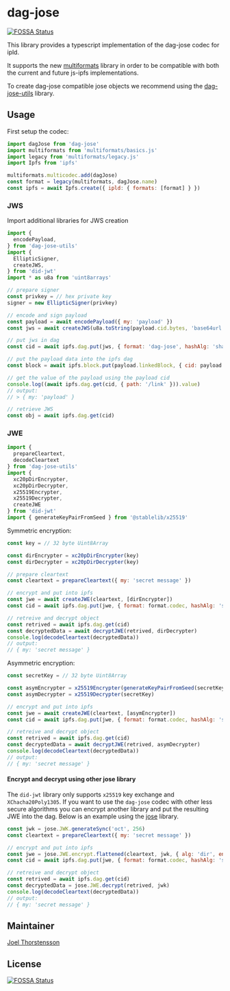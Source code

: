 # dag-jose
[![FOSSA Status](https://app.fossa.com/api/projects/git%2Bgithub.com%2Fceramicnetwork%2Fjs-dag-jose.svg?type=shield)](https://app.fossa.com/projects/git%2Bgithub.com%2Fceramicnetwork%2Fjs-dag-jose?ref=badge_shield)


This library provides a typescript implementation of the dag-jose codec for ipld.

It supports the new [multiformats](https://github.com/multiformats/js-multiformats) library in order to be compatible with both the current and future js-ipfs implementations.

To create dag-jose compatible jose objects we recommend using the [dag-jose-utils](https://github.com/ceramicnetwork/js-dag-jose-utils) library.

## Usage
First setup the codec:
```js
import dagJose from 'dag-jose'
import multiformats from 'multiformats/basics.js'
import legacy from 'multiformats/legacy.js'
import Ipfs from 'ipfs'

multiformats.multicodec.add(dagJose)
const format = legacy(multiformats, dagJose.name)
const ipfs = await Ipfs.create({ ipld: { formats: [format] } })
```

### JWS
Import additional libraries for JWS creation
```js
import {
  encodePayload,
} from 'dag-jose-utils'
import {
  EllipticSigner,
  createJWS,
} from 'did-jwt'
import * as u8a from 'uint8arrays'
```

```js
// prepare signer
const privkey = // hex private key
signer = new EllipticSigner(privkey)

// encode and sign payload
const payload = await encodePayload({ my: 'payload' })
const jws = await createJWS(u8a.toString(payload.cid.bytes, 'base64url'), signer)

// put jws in dag
const cid = await ipfs.dag.put(jws, { format: 'dag-jose', hashAlg: 'sha2-256' })

// put the payload data into the ipfs dag
const block = await ipfs.block.put(payload.linkedBlock, { cid: payload.cid })

// get the value of the payload using the payload cid
console.log((await ipfs.dag.get(cid, { path: '/link' })).value)
// output:
// > { my: 'payload' }

// retrieve JWS
const obj = await ipfs.dag.get(cid)
```

### JWE
```js
import {
  prepareCleartext,
  decodeCleartext
} from 'dag-jose-utils'
import {
  xc20pDirEncrypter,
  xc20pDirDecrypter,
  x25519Encrypter,
  x25519Decrypter,
  createJWE
} from 'did-jwt'
import { generateKeyPairFromSeed } from '@stablelib/x25519'
```

Symmetric encryption:
```js
const key = // 32 byte Uint8Array

const dirEncrypter = xc20pDirEncrypter(key)
const dirDecrypter = xc20pDirDecrypter(key)

// prepare cleartext
const cleartext = prepareCleartext({ my: 'secret message' })

// encrypt and put into ipfs
const jwe = await createJWE(cleartext, [dirEncrypter])
const cid = await ipfs.dag.put(jwe, { format: format.codec, hashAlg: 'sha2-256' })

// retreive and decrypt object
const retrived = await ipfs.dag.get(cid)
const decryptedData = await decryptJWE(retrived, dirDecrypter)
console.log(decodeCleartext(decryptedData))
// output:
// { my: 'secret message' }
```

Asymmetric encryption:
```js
const secretKey = // 32 byte Uint8Array

const asymEncrypter = x25519Encrypter(generateKeyPairFromSeed(secretKey))
const asymDecrypter = x25519Decrypter(secretKey)

// encrypt and put into ipfs
const jwe = await createJWE(cleartext, [asymEncrypter])
const cid = await ipfs.dag.put(jwe, { format: format.codec, hashAlg: 'sha2-256' })

// retreive and decrypt object
const retrived = await ipfs.dag.get(cid)
const decryptedData = await decryptJWE(retrived, asymDecrypter)
console.log(decodeCleartext(decryptedData))
// output:
// { my: 'secret message' }
```

#### Encrypt and decrypt using other jose library
The `did-jwt` library only supports `x25519` key exchange and `XChacha20Poly1305`. If you want to use the `dag-jose` codec with other less secure algorithms you can encrypt another library and put the resulting JWE into the dag. Below is an example using the [jose](https://github.com/panva/jose/) library.

```js
const jwk = jose.JWK.generateSync('oct', 256)
const cleartext = prepareCleartext({ my: 'secret message' })

// encrypt and put into ipfs
const jwe = jose.JWE.encrypt.flattened(cleartext, jwk, { alg: 'dir', enc: 'A128CBC-HS256' })
const cid = await ipfs.dag.put(jwe, { format: format.codec, hashAlg: 'sha2-256' })

// retreive and decrypt object
const retrived = await ipfs.dag.get(cid)
const decryptedData = jose.JWE.decrypt(retrived, jwk)
console.log(decodeCleartext(decryptedData))
// output:
// { my: 'secret message' }
```

## Maintainer
[Joel Thorstensson](https://github.com/oed)


## License
[![FOSSA Status](https://app.fossa.com/api/projects/git%2Bgithub.com%2Fceramicnetwork%2Fjs-dag-jose.svg?type=large)](https://app.fossa.com/projects/git%2Bgithub.com%2Fceramicnetwork%2Fjs-dag-jose?ref=badge_large)

